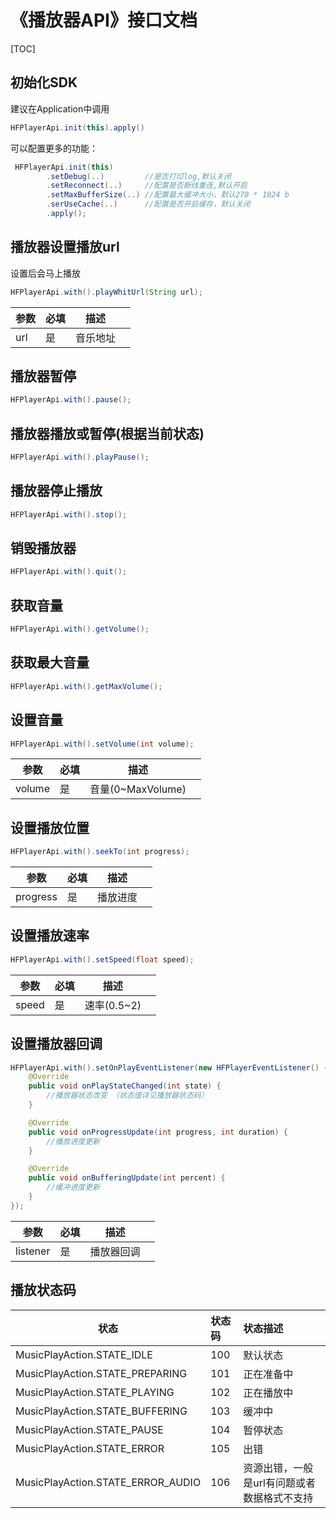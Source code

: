 # 《播放器API》接口文档
[TOC]
## 初始化SDK
建议在Application中调用
```java
HFPlayerApi.init(this).apply()
```

可以配置更多的功能：
```java
 HFPlayerApi.init(this)
        .setDebug(..)         //是否打印log,默认关闭
        .setReconnect(..)     //配置是否断线重连,默认开启
        .setMaxBufferSize(..) //配置最大缓冲大小，默认270 * 1024 b
        .serUseCache(..)      //配置是否开启缓存，默认关闭
        .apply();
```

##  播放器设置播放url
设置后会马上播放
```java
HFPlayerApi.with().playWhitUrl(String url);
```

| 参数 | 必填 | 描述     |      |
| ---- | ---- | -------- | ---- |
| url  | 是   | 音乐地址 |      |

## 播放器暂停
```java
HFPlayerApi.with().pause();
```
## 播放器播放或暂停(根据当前状态)
```java
HFPlayerApi.with().playPause();
```
## 播放器停止播放
```java
HFPlayerApi.with().stop();
```


## 销毁播放器
```java
HFPlayerApi.with().quit();
```

## 获取音量
```java
HFPlayerApi.with().getVolume();
```

## 获取最大音量
```java
HFPlayerApi.with().getMaxVolume();
```

## 设置音量
```java
HFPlayerApi.with().setVolume(int volume);
```
| 参数   | 必填 | 描述              |      |
| ------ | ---- | ----------------- | ---- |
| volume | 是   | 音量(0~MaxVolume) |      |


## 设置播放位置
```java
HFPlayerApi.with().seekTo(int progress);
```
| 参数     | 必填 | 描述     |      |
| -------- | ---- | -------- | ---- |
| progress | 是   | 播放进度 |      |


## 设置播放速率
```java
HFPlayerApi.with().setSpeed(float speed);
```
| 参数  | 必填 | 描述        |      |
| ----- | ---- | ----------- | ---- |
| speed | 是   | 速率(0.5~2) |      |

## 设置播放器回调
```java
HFPlayerApi.with().setOnPlayEventListener(new HFPlayerEventListener() {
    @Override
    public void onPlayStateChanged(int state) {
        //播放器状态改变 （状态值详见播放器状态码）
    }

    @Override
    public void onProgressUpdate(int progress, int duration) {
        //播放进度更新
    }

    @Override
    public void onBufferingUpdate(int percent) {
        //缓冲进度更新
    }
});
```
| 参数     | 必填 | 描述       |      |
| -------- | ---- | ---------- | ---- |
| listener | 是   | 播放器回调 |      |




##  播放状态码

| 状态              | 状态码 | 状态描述                                    |
| ----------------- | :----- | :------------------------------------------ |
| MusicPlayAction.STATE_IDLE        | 100    | 默认状态                                    |
| MusicPlayAction.STATE_PREPARING   | 101    | 正在准备中                                  |
| MusicPlayAction.STATE_PLAYING     | 102    | 正在播放中                                  |
| MusicPlayAction.STATE_BUFFERING   | 103    | 缓冲中                                      |
| MusicPlayAction.STATE_PAUSE       | 104    | 暂停状态                                    |
| MusicPlayAction.STATE_ERROR       | 105    | 出错                                        |
| MusicPlayAction.STATE_ERROR_AUDIO | 106    | 资源出错，一般是url有问题或者数据格式不支持 |